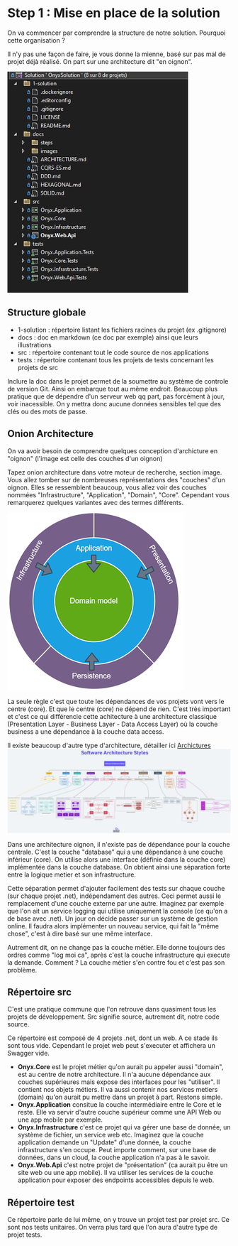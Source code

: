 # Step 1 : Mise en place de la solution

On va commencer par comprendre la structure de notre solution. Pourquoi cette organisation ? 

Il n'y pas une façon de faire, je vous donne la mienne, basé sur pas mal de projet déjà réalisé. On part sur une architecture dit "en oignon".

![](../images/solution-step1.jpg)

## Structure globale

- 1-solution : répertoire listant les fichiers racines du projet (ex .gitignore)
- docs : doc en markdown (ce doc par exemple) ainsi que leurs illustrations
- src : répertoire contenant tout le code source de nos applications
- tests : répertoire contenant tous les projets de tests concernant les projets de src

Inclure la doc dans le projet permet de la soumettre au système de controle de version Git. Ainsi on embarque tout au même endroit. Beaucoup plus pratique que de dépendre d'un serveur web qq part, pas forcément à jour, voir inacessible. On y mettra donc aucune données sensibles tel que des clés ou des mots de passe. 

## Onion Architecture

On va avoir besoin de comprendre quelques conception d'archicture en "oignon" (l'image est celle des couches d'un oignon)

Tapez onion architecture dans votre moteur de recherche, section image. Vous allez tomber sur de nombreuses représentations des "couches" d'un oignon. Elles se ressemblent beaucoup, vous allez voir des couches nommées  "Infrastructure", "Application", "Domain", "Core". Cependant vous remarquerez quelques variantes avec des termes différents. 

![](../images/onion-arch3.png)
<!-- ![](../images/onion_architecture.webp) ![](../images/onion-arch2.jpg) ![](../images/onion-arch1.png) -->

La seule règle c'est que toute les dépendances de vos projets vont vers le centre (core). Et que le centre (core) ne dépend de rien. C'est très important et c'est ce qui différencie cette achitecture à une architecture classique (Presentation Layer - Business Layer - Data Access Layer) où la couche business a une dépendance à la couche data access. 

Il existe beaucoup d'autre type d'architecture, détailler ici [Archictures](../ARCHITECTURES.md)
![](../images/achitectures.jpeg)

Dans une architecture oignon, il n'existe pas de dépendance pour la couche centrale. C'est la couche "database" qui a une dépendance à une couche inférieur (core). On utilise alors une interface (définie dans la couche core) implémentée dans la couche database. On obtient ainsi une séparation forte entre la logique metier et son infrastructure. 

Cette séparation permet d'ajouter facilement des tests sur chaque couche (sur chaque projet .net), indépendament des autres. Ceci permet aussi le remplacement d'une couche externe par une autre. Imaginez par exemple que l'on ait un service logging qui utilise uniquement la console (ce qu'on a de base avec .net). Un jour on décide passer sur un système de gestion online. Il faudra alors implémenter un nouveau service, qui fait la "même chose", c'est à dire basé sur une même interface.  

Autrement dit, on ne change pas la couche métier. Elle donne toujours des ordres comme "log moi ca", après c'est la couche infrastructure qui execute la demande. Comment ? La couche métier s'en contre fou et c'est pas son problème.

## Répertoire src

C'est une pratique commune que l'on retrouve dans quasiment tous les projets de développement. Src signifie source, autrement dit, notre code source. 

Ce répertoire est composé de 4 projets .net, dont un web. A ce stade ils sont tous vide. Cependant le projet web peut s'executer et affichera un Swagger vide. 

- **Onyx.Core** est le projet métier qu'on aurait pu appeler aussi "domain", est au centre de notre architecture. Il n'a aucune dépendance aux couches supérieures mais expose des interfaces pour les "utiliser". Il contient nos objets métiers. Il va aussi contenir nos services metiers (domain) qu'on aurait pu mettre dans un projet à part. Restons simple. 
- **Onyx.Application** consitue la couche intermédiaire entre le Core et le reste. Elle va servir d'autre couche supérieur comme une API Web ou une app mobile par exemple.
- **Onyx.Infrastructure** c'est ce projet qui va gérer une base de donnée, un système de fichier, un service web etc. Imaginez que la couche application demande un "Update" d'une donnée, la couche infrastructure s'en occupe. Peut importe comment, sur une base de données, dans un cloud, la couche application n'a pas à le savoir.
- **Onyx.Web.Api** c'est notre projet de "présentation" (ca aurait pu être un site web ou une app mobile). Il va utiliser les services de la couche application pour exposer des endpoints accessibles depuis le web. 


## Répertoire test

Ce répertoire parle de lui même, on y trouve un projet test par projet src. Ce sont nos tests unitaires. On verra plus tard que l'on aura d'autre type de projet tests.

